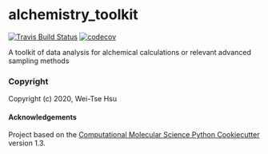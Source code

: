 alchemistry_toolkit
==============================
[//]: # (Badges)
[![Travis Build Status](https://travis-ci.com/REPLACE_WITH_OWNER_ACCOUNT/alchemistry_toolkit.svg?branch=master)](https://travis-ci.com/REPLACE_WITH_OWNER_ACCOUNT/alchemistry_toolkit)
[![codecov](https://codecov.io/gh/REPLACE_WITH_OWNER_ACCOUNT/alchemistry_toolkit/branch/master/graph/badge.svg)](https://codecov.io/gh/REPLACE_WITH_OWNER_ACCOUNT/alchemistry_toolkit/branch/master)


A toolkit of data analysis for alchemical calculations or relevant advanced sampling methods

### Copyright

Copyright (c) 2020, Wei-Tse Hsu


#### Acknowledgements
 
Project based on the 
[Computational Molecular Science Python Cookiecutter](https://github.com/molssi/cookiecutter-cms) version 1.3.
